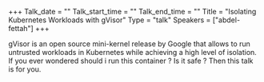 +++
Talk_date = ""
Talk_start_time = ""
Talk_end_time = ""
Title = "Isolating Kubernetes Workloads with gVisor"
Type = "talk"
Speakers = ["abdel-fettah"]
+++

gVisor is an open source mini-kernel release by Google that allows to run untrusted workloads in Kubernetes while achieving a high level of isolation. If you ever wondered should i run this container ? Is it safe ? Then this talk is for you.
